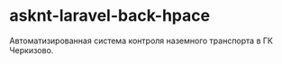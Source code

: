 # asknt-laravel-back-hpace
Автоматизированная система контроля наземного транспорта в ГК Черкизово.
